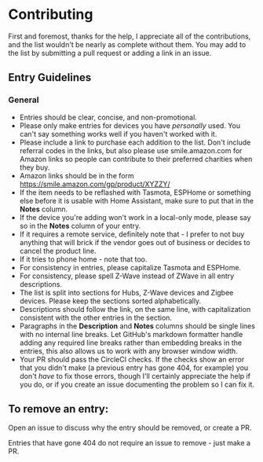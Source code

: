 # Contributing

First and foremost, thanks for the help, I appreciate all of the contributions, and the list wouldn't be nearly as complete without them. You may add to the list by submitting a pull request or adding a link in an issue.

## Entry Guidelines

### General

* Entries should be clear, concise, and non-promotional.
* Please only make entries for devices you have _personally_ used. You can't say something works well if you haven't worked with it.
* Please include a link to purchase each addition to the list. Don't include referral codes in the links, but also please use smile.amazon.com for Amazon links so people can contribute to their preferred charities when they buy.
* Amazon links should be in the form https://smile.amazon.com/gp/product/XYZZY/
* If the item needs to be reflashed with Tasmota, ESPHome or something else before it is usable with Home Assistant, make sure to put that in the **Notes** column.
* If the device you're adding won't work in a local-only mode, please say so in the **Notes** column of your entry. 
* If it requires a remote service, definitely note that - I prefer to not buy anything that will brick if the vendor goes out of business or decides to cancel the product line.
* If it tries to phone home - note that too.
* For consistency in entries, please capitalize Tasmota and ESPHome.
* For consistency, please spell Z-Wave instead of ZWave in all entry descriptions.
* The list is split into sections for Hubs, Z-Wave devices and Zigbee devices. Please keep the sections sorted alphabetically.
* Descriptions should follow the link, on the same line, with capitalization consistent with the other entries in the section.
* Paragraphs in the **Description** and **Notes** columns should be single lines with no internal line breaks. Let GitHub's markdown formatter handle adding any required line breaks rather than embedding breaks in the entries, this also allows us to work with any browser window width.
* Your PR should pass the CircleCI checks. If the checks show an error that you didn't make (a previous entry has gone 404, for example) you don't _have_ to fix those errors, though I'll certainly appreciate the help if you do, or if you create an issue documenting the problem so I can fix it.

## To remove an entry:

Open an issue to discuss why the entry should be removed, or create a PR.

Entries that have gone 404 do not require an issue to remove - just make a PR.
